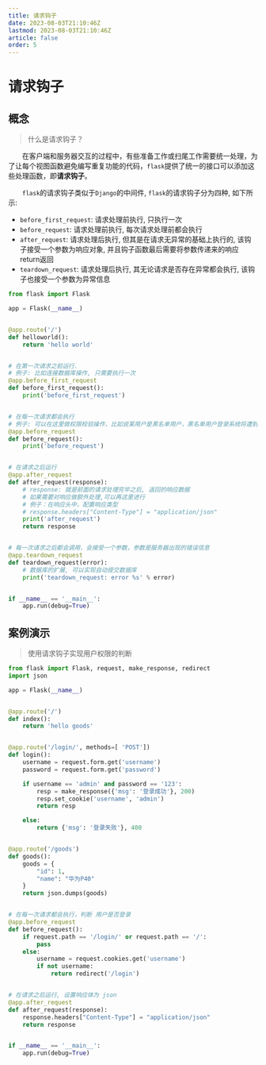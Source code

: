 ```yaml
---
title: 请求钩子
date: 2023-08-03T21:10:46Z
lastmod: 2023-08-03T21:10:46Z
article: false
order: 5
---
```


# 请求钩子

## 概念

> 什么是请求钩子？

　　在客户端和服务器交互的过程中，有些准备工作或扫尾工作需要统一处理，为了让每个视图函数避免编写重复功能的代码，`flask`提供了统一的接口可以添加这些处理函数，即**请求钩子**。

　　`flask`的请求钩子类似于`Django`的中间件, `flask`的请求钩子分为四种, 如下所示:

- `before_first_request`: 请求处理前执行, 只执行一次
- `before_request`: 请求处理前执行, 每次请求处理前都会执行
- `after_request`: 请求处理后执行, 但其是在请求无异常的基础上执行的, 该钩子接受一个参数为响应对象, 并且钩子函数最后需要将参数传递来的响应return返回
- `teardown_request`: 请求处理后执行, 其无论请求是否存在异常都会执行, 该钩子也接受一个参数为异常信息

```python
from flask import Flask

app = Flask(__name__)


@app.route('/')
def helloworld():
    return 'hello world'


# 在第一次请求之前运行.
# 例子: 比如连接数据库操作, 只需要执行一次
@app.before_first_request
def before_first_request():
    print('before_first_request')


# 在每一次请求都会执行
# 例子: 可以在这里做权限校验操作，比如说某用户是黑名单用户，黑名单用户登录系统将遭到拒绝访问，可以使用 before_request进行权限校验
@app.before_request
def before_request():
    print('before_request')


# 在请求之后运行
@app.after_request
def after_request(response):
    # response: 就是前面的请求处理完毕之后, 返回的响应数据
    # 如果需要对响应做额外处理,可以再这里进行
    # 例子：在响应头中，配置响应类型
    # response.headers["Content-Type"] = "application/json"
    print('after_request')
    return response


# 每一次请求之后都会调用，会接受一个参数，参数是服务器出现的错误信息
@app.teardown_request
def teardown_request(error):
    # 数据库的扩展, 可以实现自动提交数据库
    print('teardown_request: error %s' % error)


if __name__ == '__main__':
    app.run(debug=True)
```

## 案例演示

> 使用请求钩子实现用户权限的判断

```python
from flask import Flask, request, make_response, redirect
import json

app = Flask(__name__)


@app.route('/')
def index():
    return 'hello goods'


@app.route('/login/', methods=[ 'POST'])
def login():
    username = request.form.get('username')
    password = request.form.get('password')

    if username == 'admin' and password == '123':
        resp = make_response({'msg': '登录成功'}, 200)
        resp.set_cookie('username', 'admin')
        return resp

    else:
        return {'msg': '登录失败'}, 400


@app.route('/goods')
def goods():
    goods = {
        "id": 1,
        "name": "华为P40"
    }
    return json.dumps(goods)


# 在每一次请求都会执行，判断 用户是否登录
@app.before_request
def before_request():
    if request.path == '/login/' or request.path == '/':
        pass
    else:
        username = request.cookies.get('username')
        if not username:
            return redirect('/login')


# 在请求之后运行, 设置响应体为 json
@app.after_request
def after_request(response):
    response.headers["Content-Type"] = "application/json"
    return response


if __name__ == '__main__':
    app.run(debug=True)

```
